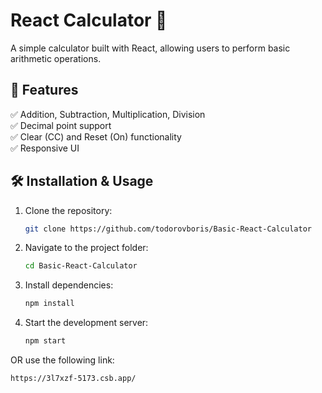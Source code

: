 # React Calculator 🧮

A simple calculator built with React, allowing users to perform basic arithmetic operations.

## 🚀 Features
✅ Addition, Subtraction, Multiplication, Division  
✅ Decimal point support  
✅ Clear (CC) and Reset (On) functionality  
✅ Responsive UI  

## 🛠️ Installation & Usage

1. Clone the repository:  
   ```bash
   git clone https://github.com/todorovboris/Basic-React-Calculator
   
2. Navigate to the project folder:
   ```bash
   cd Basic-React-Calculator

3. Install dependencies:  
   ```bash
   npm install

4. Start the development server:  
   ```bash
   npm start

OR use the following link:
```bash
https://3l7xzf-5173.csb.app/
